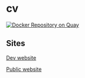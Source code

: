 # cv

[![Docker Repository on Quay](https://quay.io/repository/vdzundza/cv/status "Docker Repository on Quay")](https://quay.io/repository/vdzundza/cv)

## Sites

[Dev website](//cv-oayvp.ondigitalocean.app/about)

[Public website](//vdzundza.online)
